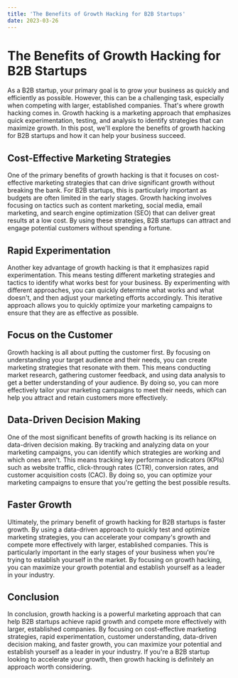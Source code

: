 ```yaml
---
title: 'The Benefits of Growth Hacking for B2B Startups'
date: 2023-03-26
---
```


# The Benefits of Growth Hacking for B2B Startups

As a B2B startup, your primary goal is to grow your business as quickly and efficiently as possible. However, this can be a challenging task, especially when competing with larger, established companies. That's where growth hacking comes in. Growth hacking is a marketing approach that emphasizes quick experimentation, testing, and analysis to identify strategies that can maximize growth. In this post, we'll explore the benefits of growth hacking for B2B startups and how it can help your business succeed.

## Cost-Effective Marketing Strategies

One of the primary benefits of growth hacking is that it focuses on cost-effective marketing strategies that can drive significant growth without breaking the bank. For B2B startups, this is particularly important as budgets are often limited in the early stages. Growth hacking involves focusing on tactics such as content marketing, social media, email marketing, and search engine optimization (SEO) that can deliver great results at a low cost. By using these strategies, B2B startups can attract and engage potential customers without spending a fortune.

## Rapid Experimentation

Another key advantage of growth hacking is that it emphasizes rapid experimentation. This means testing different marketing strategies and tactics to identify what works best for your business. By experimenting with different approaches, you can quickly determine what works and what doesn't, and then adjust your marketing efforts accordingly. This iterative approach allows you to quickly optimize your marketing campaigns to ensure that they are as effective as possible.

## Focus on the Customer

Growth hacking is all about putting the customer first. By focusing on understanding your target audience and their needs, you can create marketing strategies that resonate with them. This means conducting market research, gathering customer feedback, and using data analysis to get a better understanding of your audience. By doing so, you can more effectively tailor your marketing campaigns to meet their needs, which can help you attract and retain customers more effectively.

## Data-Driven Decision Making

One of the most significant benefits of growth hacking is its reliance on data-driven decision making. By tracking and analyzing data on your marketing campaigns, you can identify which strategies are working and which ones aren't. This means tracking key performance indicators (KPIs) such as website traffic, click-through rates (CTR), conversion rates, and customer acquisition costs (CAC). By doing so, you can optimize your marketing campaigns to ensure that you're getting the best possible results.

## Faster Growth

Ultimately, the primary benefit of growth hacking for B2B startups is faster growth. By using a data-driven approach to quickly test and optimize marketing strategies, you can accelerate your company's growth and compete more effectively with larger, established companies. This is particularly important in the early stages of your business when you're trying to establish yourself in the market. By focusing on growth hacking, you can maximize your growth potential and establish yourself as a leader in your industry.

## Conclusion

In conclusion, growth hacking is a powerful marketing approach that can help B2B startups achieve rapid growth and compete more effectively with larger, established companies. By focusing on cost-effective marketing strategies, rapid experimentation, customer understanding, data-driven decision making, and faster growth, you can maximize your potential and establish yourself as a leader in your industry. If you're a B2B startup looking to accelerate your growth, then growth hacking is definitely an approach worth considering.
